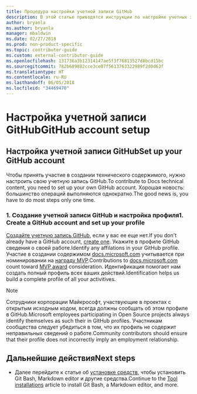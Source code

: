 ```yaml
---
title: Процедура настройки учетной записи GitHub
description: В этой статье приводятся инструкции по настройке учетных записей GitHub, которые требуются для участия в создании содержимого на сайте docs.microsoft.com.
author: bryanla
ms.author: bryanla
manager: mbaldwin
ms.date: 02/27/2018
ms.prod: non-product-specific
ms.topic: contributor-guide
ms.custom: external-contributor-guide
ms.openlocfilehash: 131736a3b12314147ae5f3f76813527d8bcd15bc
ms.sourcegitcommit: 782b689882cce3ce07f5613763322989f2d0d63f
ms.translationtype: HT
ms.contentlocale: ru-RU
ms.lasthandoff: 06/05/2018
ms.locfileid: "34469470"
---
```

# <a name="github-account-setup"></a><span data-ttu-id="a7534-103">Настройка учетной записи GitHub</span><span class="sxs-lookup"><span data-stu-id="a7534-103">GitHub account setup</span></span>

## <a name="set-up-your-github-account"></a><span data-ttu-id="a7534-104">Настройка учетной записи GitHub</span><span class="sxs-lookup"><span data-stu-id="a7534-104">Set up your GitHub account</span></span>

<span data-ttu-id="a7534-105">Чтобы принять участие в создании технического содержимого, нужно настроить свою учетную запись GitHub.</span><span class="sxs-lookup"><span data-stu-id="a7534-105">To contribute to Docs technical content, you need to set up your own GitHub account.</span></span> <span data-ttu-id="a7534-106">Хорошая новость: большинство операций выполняются однократно.</span><span class="sxs-lookup"><span data-stu-id="a7534-106">The good news is, you have to do most steps only one time.</span></span>

### <a name="1-create-a-github-account-and-set-up-your-profile"></a><span data-ttu-id="a7534-107">1. Создание учетной записи GitHub и настройка профиля</span><span class="sxs-lookup"><span data-stu-id="a7534-107">1. Create a GitHub account and set up your profile</span></span>

<span data-ttu-id="a7534-108">[Создайте учетную запись GitHub](https://github.com/join), если у вас ее еще нет.</span><span class="sxs-lookup"><span data-stu-id="a7534-108">If you don't already have a GitHub account, [create one](https://github.com/join).</span></span> <span data-ttu-id="a7534-109">Укажите в профиле GitHub сведения о своей работе.</span><span class="sxs-lookup"><span data-stu-id="a7534-109">Identify any affilations in your GitHub profile.</span></span> <span data-ttu-id="a7534-110">Участие в создании содержимом [docs.microsoft.com](https://docs.microsoft.com) учитывается при номинировании на [награду MVP](https://mvp.microsoft.com).</span><span class="sxs-lookup"><span data-stu-id="a7534-110">Contributions to [docs.microsoft.com](https://docs.microsoft.com) count toward [MVP award](https://mvp.microsoft.com) consideration.</span></span> <span data-ttu-id="a7534-111">Идентификация помогает нам создать полный профиль всех ваших действий.</span><span class="sxs-lookup"><span data-stu-id="a7534-111">Identification helps us build a complete profile of all your activitives.</span></span>

>[!NOTE]
> <span data-ttu-id="a7534-112">Сотрудники корпорации Майкрософт, участвующие в проектах с открытым исходным кодом, всегда должны сообщать об этом профиле в GitHub.</span><span class="sxs-lookup"><span data-stu-id="a7534-112">Microsoft employees participating in Open Source projects always identify themselves as such their in GitHub profiles.</span></span> <span data-ttu-id="a7534-113">Участникам сообщества следует убедиться в том, что их профиль не содержит неправильных сведений о работе.</span><span class="sxs-lookup"><span data-stu-id="a7534-113">Community contributors should ensure that their profile does not incorrectly imply an employment relationship.</span></span>

## <a name="next-steps"></a><span data-ttu-id="a7534-114">Дальнейшие действия</span><span class="sxs-lookup"><span data-stu-id="a7534-114">Next steps</span></span>

* <span data-ttu-id="a7534-115">Далее перейдите к статье об [установке средств](get-started-setup-tools.md), чтобы установить Git Bash, Markdown editor и другие средства.</span><span class="sxs-lookup"><span data-stu-id="a7534-115">Continue to the [Tool installations](get-started-setup-tools.md) article to install Git Bash, a Markdown editor, and more.</span></span>
